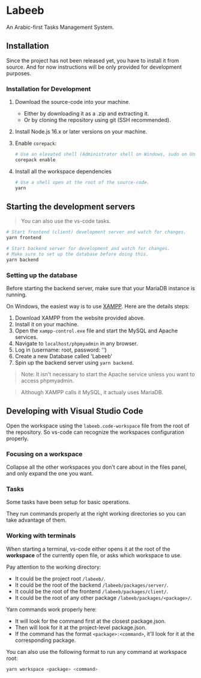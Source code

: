 # Labeeb

An Arabic-first Tasks Management System.

## Installation

Since the project has not been released yet, you have to install it from source.
And for now instructions will be only provided for development purposes.

### Installation for Development

1. Download the source-code into your machine.
   - Either by downloading it as a .zip and extracting it.
   - Or by cloning the repository using git (SSH recommended).
2. Install Node.js 16.x or later versions on your machine.
3. Enable `corepack`:

   ```bash
   # Use an elevated shell (Administrator shell on Windows, sudo on Unix).
   corepack enable
   ```

4. Install all the workspace dependencies

   ```bash
   # Use a shell open at the root of the source-code.
   yarn
   ```

## Starting the development servers

> You can also use the vs-code tasks.

```bash
# Start frontend (client) development server and watch for changes.
yarn frontend

# Start backend server for development and watch for changes.
# Make sure to set up the database before doing this.
yarn backend
```

### Setting up the database

Before starting the backend server, make sure that your MariaDB instance is running.

On Windows, the easiest way is to use [XAMPP](https://www.apachefriends.org/). Here are the details steps:

1. Download XAMPP from the website provided above.
2. Install it on your machine.
3. Open the `xampp-control.exe` file and start the MySQL and Apache services.
4. Navigate to `localhost/phpmyadmin` in any browser.
5. Log in (username: root, password: '')
6. Create a new Database called 'Labeeb'
7. Spin up the backend server using `yarn backend`.

> Note: It isn't necessary to start the Apache service unless you want to access phpmyadmin.

> Although XAMPP calls it MySQL, it actualy uses MariaDB.

## Developing with Visual Studio Code

Open the workspace using the `labeeb.code-workspace` file from the root of the repository.
So vs-code can recognize the workspaces configuration properly.

### Focusing on a workspace

Collapse all the other workspaces you don't care about in the files panel,
and only expand the one you want.

### Tasks

Some tasks have been setup for basic operations.

They run commands properly at the right working directories so you can take advantage of them.

### Working with terminals

When starting a terminal, vs-code either opens it at the root of the **workspace** of the currently open file, or asks which workspace to use.

Pay attention to the working directory:

- It could be the project root `/labeeb/`.
- It could be the root of the backend `/labeeb/packages/server/`.
- It could be the root of the frontend `/labeeb/packages/client/`.
- It could be the root of any other package `/labeeb/packages/<package>/`.

Yarn commands work properly here:

- It will look for the command first at the closest package.json.
- Then will look for it at the project-level package.json.
- If the command has the format `<package>:<command>`, it'll look for it at the corresponding package.

You can also use the following format to run any command at workspace root:

```bash
yarn workspace <package> <command>
```